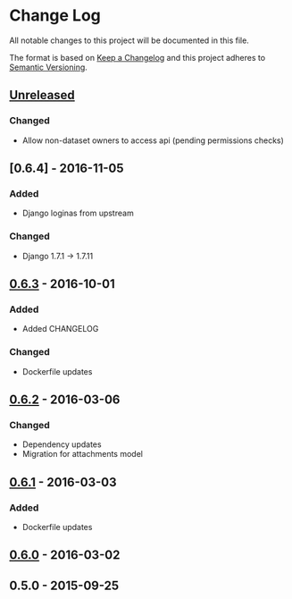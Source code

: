 # Change Log
All notable changes to this project will be documented in this file.

The format is based on [Keep a Changelog](http://keepachangelog.com/)
and this project adheres to [Semantic Versioning](http://semver.org/).

## [Unreleased]
### Changed
 - Allow non-dataset owners to access api (pending permissions checks)

## [0.6.4] - 2016-11-05
### Added
 - Django loginas from upstream
### Changed
 - Django 1.7.1 -> 1.7.11

## [0.6.3] - 2016-10-01
### Added
 - Added CHANGELOG
### Changed
 - Dockerfile updates

## [0.6.2] - 2016-03-06
### Changed
 - Dependency updates
 - Migration for attachments model

## [0.6.1] - 2016-03-03
### Added
 - Dockerfile updates

## [0.6.0] - 2016-03-02

## 0.5.0 - 2015-09-25

[Unreleased]: https://github.com/smartercleanup/api/compare/0.6.3...HEAD
[0.6.3]: https://github.com/smartercleanup/api/compare/0.6.2...0.6.3
[0.6.2]: https://github.com/smartercleanup/api/compare/0.6.1...0.6.2
[0.6.1]: https://github.com/smartercleanup/api/compare/0.6.0...0.6.1
[0.6.0]: https://github.com/smartercleanup/api/compare/0.5.0...0.6.0
